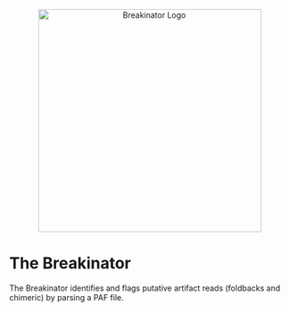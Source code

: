 <div style="text-align: center;">
  <img src="https://github.com/user-attachments/assets/447a923e-c4d1-4331-8a81-130f48144ca0" alt="Breakinator Logo" width="400"/>
</div>

# The Breakinator
The Breakinator identifies and flags putative artifact reads (foldbacks and chimeric) by parsing a PAF file.

